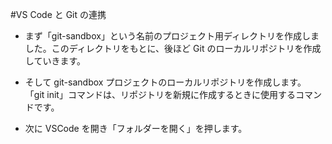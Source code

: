 #VS Code と Git の連携

- まず「git-sandbox」という名前のプロジェクト用ディレクトリを作成しました。このディレクトリをもとに、後ほど Git のローカルリポジトリを作成していきます。

- そして git-sandbox プロジェクトのローカルリポジトリを作成します。
  「git init」コマンドは、リポジトリを新規に作成するときに使用するコマンドです。

- 次に VSCode を開き「フォルダーを開く」を押します。

